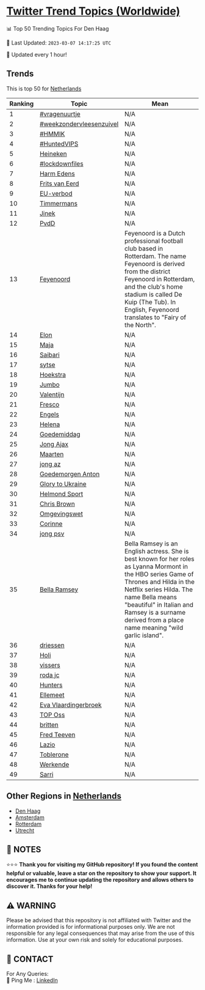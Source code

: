 [Twitter Trend Topics (Worldwide)](https://github.com/ErcinDedeoglu/Twitter-Trend-Topics)
==========


📊 Top 50 Trending Topics For Den Haag

📆 Last Updated: `2023-03-07 14:17:25 UTC`

🔧 Updated every 1 hour!


## Trends

This is top 50 for [Netherlands](</Netherlands>)

| Ranking | Topic | Mean |
| ------- | ------------ | ------------ |
| 1 | [#vragenuurtje](http://twitter.com/search?q=%23vragenuurtje) | N/A |
| 2 | [#weekzondervleesenzuivel](http://twitter.com/search?q=%23weekzondervleesenzuivel) | N/A |
| 3 | [#HMMIK](http://twitter.com/search?q=%23HMMIK) | N/A |
| 4 | [#HuntedVIPS](http://twitter.com/search?q=%23HuntedVIPS) | N/A |
| 5 | [Heineken](http://twitter.com/search?q=Heineken) | N/A |
| 6 | [#lockdownfiles](http://twitter.com/search?q=%23lockdownfiles) | N/A |
| 7 | [Harm Edens](http://twitter.com/search?q=Harm+Edens) | N/A |
| 8 | [Frits van Eerd](http://twitter.com/search?q=Frits+van+Eerd) | N/A |
| 9 | [EU-verbod](http://twitter.com/search?q=EU-verbod) | N/A |
| 10 | [Timmermans](http://twitter.com/search?q=Timmermans) | N/A |
| 11 | [Jinek](http://twitter.com/search?q=Jinek) | N/A |
| 12 | [PvdD](http://twitter.com/search?q=PvdD) | N/A |
| 13 | [Feyenoord](http://twitter.com/search?q=Feyenoord) | Feyenoord is a Dutch professional football club based in Rotterdam. The name Feyenoord is derived from the district Feyenoord in Rotterdam, and the club's home stadium is called De Kuip (The Tub). In English, Feyenoord translates to "Fairy of the North". |
| 14 | [Elon](http://twitter.com/search?q=Elon) | N/A |
| 15 | [Maja](http://twitter.com/search?q=Maja) | N/A |
| 16 | [Saibari](http://twitter.com/search?q=Saibari) | N/A |
| 17 | [sytse](http://twitter.com/search?q=sytse) | N/A |
| 18 | [Hoekstra](http://twitter.com/search?q=Hoekstra) | N/A |
| 19 | [Jumbo](http://twitter.com/search?q=Jumbo) | N/A |
| 20 | [Valentijn](http://twitter.com/search?q=Valentijn) | N/A |
| 21 | [Fresco](http://twitter.com/search?q=Fresco) | N/A |
| 22 | [Engels](http://twitter.com/search?q=Engels) | N/A |
| 23 | [Helena](http://twitter.com/search?q=Helena) | N/A |
| 24 | [Goedemiddag](http://twitter.com/search?q=Goedemiddag) | N/A |
| 25 | [Jong Ajax](http://twitter.com/search?q=Jong+Ajax) | N/A |
| 26 | [Maarten](http://twitter.com/search?q=Maarten) | N/A |
| 27 | [jong az](http://twitter.com/search?q=jong+az) | N/A |
| 28 | [Goedemorgen Anton](http://twitter.com/search?q=Goedemorgen+Anton) | N/A |
| 29 | [Glory to Ukraine](http://twitter.com/search?q=Glory+to+Ukraine) | N/A |
| 30 | [Helmond Sport](http://twitter.com/search?q=Helmond+Sport) | N/A |
| 31 | [Chris Brown](http://twitter.com/search?q=Chris+Brown) | N/A |
| 32 | [Omgevingswet](http://twitter.com/search?q=Omgevingswet) | N/A |
| 33 | [Corinne](http://twitter.com/search?q=Corinne) | N/A |
| 34 | [jong psv](http://twitter.com/search?q=jong+psv) | N/A |
| 35 | [Bella Ramsey](http://twitter.com/search?q=Bella+Ramsey) | Bella Ramsey is an English actress. She is best known for her roles as Lyanna Mormont in the HBO series Game of Thrones and Hilda in the Netflix series Hilda. The name Bella means "beautiful" in Italian and Ramsey is a surname derived from a place name meaning "wild garlic island". |
| 36 | [driessen](http://twitter.com/search?q=driessen) | N/A |
| 37 | [Holi](http://twitter.com/search?q=Holi) | N/A |
| 38 | [vissers](http://twitter.com/search?q=vissers) | N/A |
| 39 | [roda jc](http://twitter.com/search?q=roda+jc) | N/A |
| 40 | [Hunters](http://twitter.com/search?q=Hunters) | N/A |
| 41 | [Ellemeet](http://twitter.com/search?q=Ellemeet) | N/A |
| 42 | [Eva Vlaardingerbroek](http://twitter.com/search?q=Eva+Vlaardingerbroek) | N/A |
| 43 | [TOP Oss](http://twitter.com/search?q=TOP+Oss) | N/A |
| 44 | [britten](http://twitter.com/search?q=britten) | N/A |
| 45 | [Fred Teeven](http://twitter.com/search?q=Fred+Teeven) | N/A |
| 46 | [Lazio](http://twitter.com/search?q=Lazio) | N/A |
| 47 | [Toblerone](http://twitter.com/search?q=Toblerone) | N/A |
| 48 | [Werkende](http://twitter.com/search?q=Werkende) | N/A |
| 49 | [Sarri](http://twitter.com/search?q=Sarri) | N/A |



## Other Regions in [Netherlands](</Netherlands>)

* [Den Haag](</Netherlands/Den Haag.md>)
* [Amsterdam](</Netherlands/Amsterdam.md>)
* [Rotterdam](</Netherlands/Rotterdam.md>)
* [Utrecht](</Netherlands/Utrecht.md>)



## 📝 NOTES

⭐⭐⭐ **Thank you for visiting my GitHub repository! If you found the content helpful or valuable, leave a star on the repository to show your support. It encourages me to continue updating the repository and allows others to discover it. Thanks for your help!**


## ⚠️ WARNING

Please be advised that this repository is not affiliated with Twitter and the information provided is for informational purposes only. We are not responsible for any legal consequences that may arise from the use of this information. Use at your own risk and solely for educational purposes.


## 📨 CONTACT

 For Any Queries:  
            🏓 Ping Me : [LinkedIn](https://www.linkedin.com/in/ercindedeoglu/)
